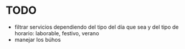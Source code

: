 # TODO

- filtrar servicios dependiendo del tipo del día que sea y del tipo de horario: laborable, festivo, verano
- manejar los búhos
 

